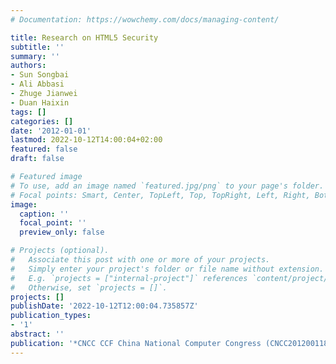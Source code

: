```yaml
---
# Documentation: https://wowchemy.com/docs/managing-content/

title: Research on HTML5 Security
subtitle: ''
summary: ''
authors:
- Sun Songbai
- Ali Abbasi
- Zhuge Jianwei
- Duan Haixin
tags: []
categories: []
date: '2012-01-01'
lastmod: 2022-10-12T14:00:04+02:00
featured: false
draft: false

# Featured image
# To use, add an image named `featured.jpg/png` to your page's folder.
# Focal points: Smart, Center, TopLeft, Top, TopRight, Left, Right, BottomLeft, Bottom, BottomRight.
image:
  caption: ''
  focal_point: ''
  preview_only: false

# Projects (optional).
#   Associate this post with one or more of your projects.
#   Simply enter your project's folder or file name without extension.
#   E.g. `projects = ["internal-project"]` references `content/project/deep-learning/index.md`.
#   Otherwise, set `projects = []`.
projects: []
publishDate: '2022-10-12T12:00:04.735857Z'
publication_types:
- '1'
abstract: ''
publication: '*CNCC CCF China National Computer Congress (CNCC201200118)*'
---
```

